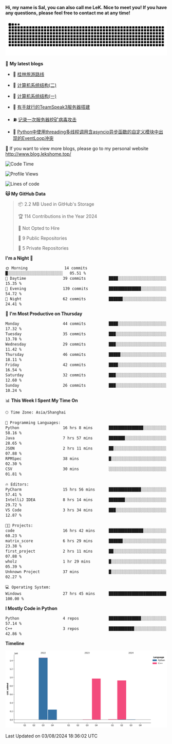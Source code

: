 **Hi, my name is Sal, you can also call me LeK. Nice to meet you! If you have any questions, please feel free to contact me at any time!**

![snake](https://raw.githubusercontent.com/LeKZzzz/LeKZzzz/output/github-contribution-grid-snake.svg)


👀 **My latest blogs**
<!-- BLOG-POST-LIST:START -->
- 🫣 [桂林旅游路线](http://www.blog.lekshome.top/2024/04/28/gui-lin-lu-you-lu-xian/) 

- 🧐 [计算机系统结构&lpar;二&rpar;](http://www.blog.lekshome.top/2024/04/21/ji-suan-ji-xi-tong-jie-gou-er/) 

- 🤖 [计算机系统结构&lpar;一&rpar;](http://www.blog.lekshome.top/2024/04/07/ji-suan-ji-xi-tong-jie-gou-yi/) 

- 📝 [有手就行的TeamSpeak3服务器搭建](http://www.blog.lekshome.top/2024/03/08/teamspeak3-fu-wu-qi-da-jian/) 

- ⛽️ [记录一次服务器挖矿病毒攻击](http://www.blog.lekshome.top/2024/03/08/ji-lu-yi-ci-fu-wu-qi-wa-kuang-bing-du-gong-ji/) 

- 🦣 [Python中使用threading多线程调用含asyncio异步函数的自定义模块中出现的EventLoop冲突](http://www.blog.lekshome.top/2024/03/07/python-zhong-shi-yong-threading-duo-xian-cheng-diao-yong-han-asyncio-yi-bu-han-shu-de-zi-ding-yi-mo-kuai-zhong-chu-xian-de-eventloop-chong-tu/) 
<!-- BLOG-POST-LIST:END -->

🥰 If you want to view more blogs, please go to my personal website http://www.blog.lekshome.top/


<!--START_SECTION:waka-->
![Code Time](http://img.shields.io/badge/Code%20Time-349%20hrs%2050%20mins-blue)

![Profile Views](http://img.shields.io/badge/Profile%20Views-2-blue)

![Lines of code](https://img.shields.io/badge/From%20Hello%20World%20I%27ve%20Written-3.6%20million%20lines%20of%20code-blue)

**🐱 My GitHub Data** 

> 📦 2.2 MB Used in GitHub's Storage 
 > 
> 🏆 114 Contributions in the Year 2024
 > 
> 🚫 Not Opted to Hire
 > 
> 📜 9 Public Repositories 
 > 
> 🔑 5 Private Repositories 
 > 
**I'm a Night 🦉** 

```text
🌞 Morning                14 commits          █░░░░░░░░░░░░░░░░░░░░░░░░   05.51 % 
🌆 Daytime                39 commits          ████░░░░░░░░░░░░░░░░░░░░░   15.35 % 
🌃 Evening                139 commits         ██████████████░░░░░░░░░░░   54.72 % 
🌙 Night                  62 commits          ██████░░░░░░░░░░░░░░░░░░░   24.41 % 
```
📅 **I'm Most Productive on Thursday** 

```text
Monday                   44 commits          ████░░░░░░░░░░░░░░░░░░░░░   17.32 % 
Tuesday                  35 commits          ███░░░░░░░░░░░░░░░░░░░░░░   13.78 % 
Wednesday                29 commits          ███░░░░░░░░░░░░░░░░░░░░░░   11.42 % 
Thursday                 46 commits          █████░░░░░░░░░░░░░░░░░░░░   18.11 % 
Friday                   42 commits          ████░░░░░░░░░░░░░░░░░░░░░   16.54 % 
Saturday                 32 commits          ███░░░░░░░░░░░░░░░░░░░░░░   12.60 % 
Sunday                   26 commits          ███░░░░░░░░░░░░░░░░░░░░░░   10.24 % 
```


📊 **This Week I Spent My Time On** 

```text
🕑︎ Time Zone: Asia/Shanghai

💬 Programming Languages: 
Python                   16 hrs 8 mins       ███████████████░░░░░░░░░░   58.16 % 
Java                     7 hrs 57 mins       ███████░░░░░░░░░░░░░░░░░░   28.65 % 
JSON                     2 hrs 11 mins       ██░░░░░░░░░░░░░░░░░░░░░░░   07.88 % 
RPMSpec                  38 mins             █░░░░░░░░░░░░░░░░░░░░░░░░   02.30 % 
CSV                      30 mins             ░░░░░░░░░░░░░░░░░░░░░░░░░   01.81 % 

🔥 Editors: 
PyCharm                  15 hrs 56 mins      ██████████████░░░░░░░░░░░   57.41 % 
IntelliJ IDEA            8 hrs 14 mins       ███████░░░░░░░░░░░░░░░░░░   29.72 % 
VS Code                  3 hrs 34 mins       ███░░░░░░░░░░░░░░░░░░░░░░   12.87 % 

🐱‍💻 Projects: 
code                     16 hrs 42 mins      ███████████████░░░░░░░░░░   60.23 % 
matrix_score             6 hrs 29 mins       ██████░░░░░░░░░░░░░░░░░░░   23.38 % 
first_project            2 hrs 11 mins       ██░░░░░░░░░░░░░░░░░░░░░░░   07.88 % 
wholz                    1 hr 29 mins        █░░░░░░░░░░░░░░░░░░░░░░░░   05.39 % 
Unknown Project          37 mins             █░░░░░░░░░░░░░░░░░░░░░░░░   02.27 % 

💻 Operating System: 
Windows                  27 hrs 45 mins      █████████████████████████   100.00 % 
```

**I Mostly Code in Python** 

```text
Python                   4 repos             ██████████████░░░░░░░░░░░   57.14 % 
C++                      3 repos             ███████████░░░░░░░░░░░░░░   42.86 % 
```



**Timeline**

![Lines of Code chart](https://raw.githubusercontent.com/LeKZzzz/LeKZzzz/master/assets/bar_graph.png)


 Last Updated on 03/08/2024 18:36:02 UTC
<!--END_SECTION:waka-->
